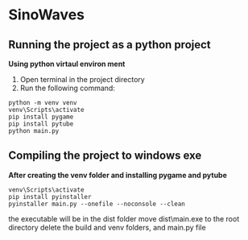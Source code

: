 # SinoWaves

## Running the project as a python project

**Using python virtaul environ ment**
1. Open terminal in the project directory
2. Run the following command: 
```
python -m venv venv
venv\Scripts\activate
pip install pygame
pip install pytube
python main.py
```

## Compiling the project to windows exe

**After creating the venv folder and installing pygame and pytube**
```
venv\Scripts\activate
pip install pyinstaller
pyinstaller main.py --onefile --noconsole --clean
```

the executable will be in the dist folder
move dist\main.exe to the root directory
delete the build and venv folders, and main.py file
